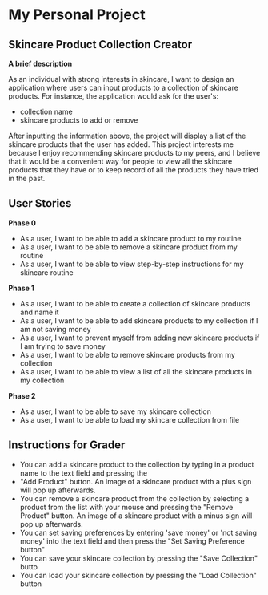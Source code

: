 # My Personal Project

## Skincare Product Collection Creator


**A brief description**

As an individual with strong interests in skincare, I want to design an application where users can input products to a 
collection of skincare products. For instance, the application would ask for the user's:

- collection name
- skincare products to add or remove

After inputting the information above, the project will display a list of the skincare products that the user has added. 
This project interests me because I enjoy recommending skincare products to my peers, and I believe that it would be a 
convenient way for people to view all the skincare products that they have or to keep record of all the products they
have tried in the past.



## User Stories
**Phase 0**
- As a user, I want to be able to add a skincare product to my routine
- As a user, I want to be able to remove a skincare product from my routine
- As a user, I want to be able to view step-by-step instructions for my skincare routine

**Phase 1**
- As a user, I want to be able to create a collection of skincare products and name it
- As a user, I want to be able to add skincare products to my collection if I am not saving money
- As a user, I want to prevent myself from adding new skincare products if I am trying to save money
- As a user, I want to be able to remove skincare products from my collection
- As a user, I want to be able to view a list of all the skincare products in my collection

**Phase 2**
- As a user, I want to be able to save my skincare collection
- As a user, I want to be able to load my skincare collection from file

## Instructions for Grader
- You can add a skincare product to the collection by typing in a product name to the text field and pressing the 
- "Add Product" button. An image of a skincare product with a plus sign will pop up afterwards.
- You can remove a skincare product from the collection by selecting a product from the list with your mouse and 
  pressing the "Remove Product" button. An image of a skincare product with a minus sign will pop up afterwards.
- You can set saving preferences by entering 'save money' or 'not saving money' into the text field and then press
  the "Set Saving Preference button"
- You can save your skincare collection by pressing the "Save Collection" butto
- You can load your skincare collection by pressing the "Load Collection" button
